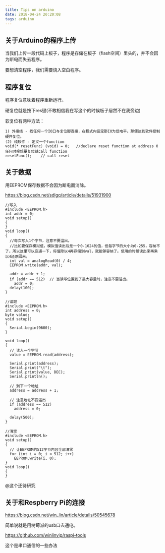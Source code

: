 ```yaml
---
title: Tips on arduino
date: 2018-04-24 20:20:08
tags: arduino
---
```


## 关于Arduino的程序上传

当我们上传一段代码上板子，程序是存储在板子（flash空间）里头的，并不会因为断电而失去程序。

要想清空程序，我们需要烧入空白程序。



## 程序复位

程序复位意味着程序重新运行。

硬复位就是按下res键(不敢相信我在写这个的时候板子居然不在我旁边)

软复位有两种方法：

```
1) 外接线 - 找任何一个IO口与复位脚连接，在程式内设定那IO为低电平，那便达到软件控制硬件复位。
(2) 纯软件 - 定义一个function
void(* resetFunc) (void) = 0;   //declare reset function at address 0
任何时候想要复位就call function
resetFunc();    // call reset
```



## 关于数据

用EEPROM保存数据不会因为断电而消除。

https://blog.csdn.net/sdlgq/article/details/51931900

```
//写入
#include <EEPROM.h>
int addr = 0;
void setup()
{
}
void loop()
{
  //每次写入1个字节，注意不要溢出。
  //比如要保存模拟值，模拟值读出后是一个0-1024的值，但每字节的大小为0-255，容纳不了，所以这里可以变通一下，将值除以4再存储到val，就能够容纳了。使用的时候读出来再乘以4还原回来。  
  int val = analogRead(0) / 4;
  EEPROM.write(addr, val);

  addr = addr + 1;
  if (addr == 512)  // 当读写位置到了最大容量时，注意不要溢出。
    addr = 0;
  delay(100);
}
```

```
//读取
#include <EEPROM.h>
int address = 0;
byte value;
void setup()
{
  Serial.begin(9600);
}

void loop()
{
  // 读入一个字节
  value = EEPROM.read(address);

  Serial.print(address);
  Serial.print("\t");
  Serial.print(value, DEC);
  Serial.println();

  // 到下一个地址
  address = address + 1;

  // 注意地址不要溢出
  if (address == 512)
    address = 0;

  delay(500);
}
```

```
//清空
#include <EEPROM.h>
void setup()
{
  // 让EEPROM的512字节内容全部清零
  for (int i = 0; i < 512; i++)
    EEPROM.write(i, 0);
}
void loop()
{
}
```



@这个还待研究

## 关于和Respberry Pi的连接

https://blog.csdn.net/win_lin/article/details/50545678

简单说就是用树莓派的usb口去通电。

https://github.com/winlinvip/raspi-tools

这个是串口通信的一些办法

